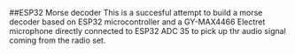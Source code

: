 ##ESP32 Morse decoder
This is a succesful attempt to build a morse decoder based on ESP32 microcontroller and a GY-MAX4466 Electret microphone directly connected to ESP32 ADC 35 
to pick up thr audio signal coming from the radio set.

